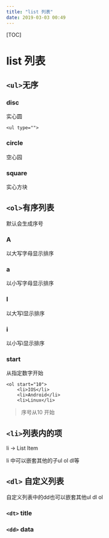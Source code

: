 ```yaml
---
title: "list 列表"
date: 2019-03-03 00:49
---
```



[TOC]



# list 列表



## `<ul>`无序



### disc

实心圆

```
<ul type="">
```



### circle

空心园



### square

实心方块





## `<ol>`有序列表

默认会生成序号



### A

以大写字母显示排序



### a

以小写字母显示排序



### I

以大写I显示排序

### i

以小写i显示排序



### start

从指定数字开始

```
<ol start="10">
	<li>IOS</li>
	<li>Android</li>
	<li>Linux</li>
```

> 序号从10 开始



## `<li>`列表内的项

li -> List Item

li 中可以嵌套其他的子ul ol dl等





## `<dl>` 自定义列表

自定义列表中的dd也可以嵌套其他ul dl ol



### `<dt>` title 



### `<dd>` data





